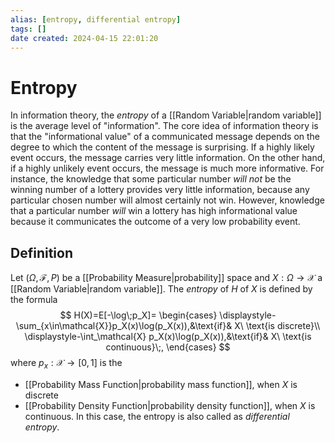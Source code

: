 ```yaml
---
alias: [entropy, differential entropy]
tags: []
date created: 2024-04-15 22:01:20
---
```


# Entropy

In information theory, the _entropy_ of a [[Random Variable|random variable]] is the average level of "information". The core idea of information theory is that the "informational value" of a communicated message depends on the degree to which the content of the message is surprising. If a highly likely event occurs, the message carries very little information. On the other hand, if a highly unlikely event occurs, the message is much more informative. For instance, the knowledge that some particular number _will not_ be the winning number of a lottery provides very little information, because any particular chosen number will almost certainly not win. However, knowledge that a particular number _will_ win a lottery has high informational value because it communicates the outcome of a very low probability event.

## Definition

Let $(\Omega,\mathcal{F},P)$ be a [[Probability Measure|probability]] space and $X:\Omega\to\mathcal{X}$ a [[Random Variable|random variable]]. The _entropy_ of $H$ of $X$ is defined by the formula
$$
H(X)=E[-\log\;p_X]=
\begin{cases} \displaystyle-\sum_{x\in\mathcal{X}}p_X(x)\log(p_X(x)),&\text{if}& X\ \text{is discrete}\\
\displaystyle-\int_\mathcal{X} p_X(x)\log(p_X(x)),&\text{if}& X\ \text{is continuous}\;,
\end{cases}
$$
where $p_x:\mathcal{X}\to[0,1]$ is the
- [[Probability Mass Function|probability mass function]], when $X$ is discrete
- [[Probability Density Function|probability density function]], when $X$ is continuous. In this case, the entropy is also called as _differential entropy_.
